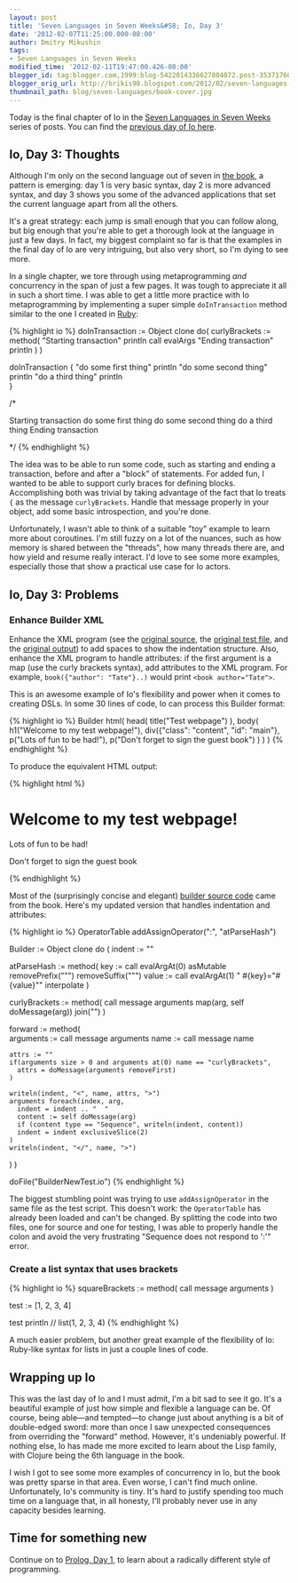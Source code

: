 ```yaml
---
layout: post
title: 'Seven Languages in Seven Weeks&#58; Io, Day 3'
date: '2012-02-07T11:25:00.000-08:00'
author: Dmitry Mikushin
tags:
- Seven Languages in Seven Weeks
modified_time: '2012-02-11T19:47:00.426-08:00'
blogger_id: tag:blogger.com,1999:blog-5422014336627804072.post-3537176025951135200
blogger_orig_url: http://brikis98.blogspot.com/2012/02/seven-languages-in-seven-weeks-io-day-3.html
thumbnail_path: blog/seven-languages/book-cover.jpg
---
```


Today is the final chapter of Io in the [Seven Languages in Seven 
Weeks](https://www.ybrikman.com/writing/tags/#Seven%20Languages%20in%20Seven%20Weeks) 
series of posts. You can find the [previous day of Io 
here](https://www.ybrikman.com/writing/2012/02/04/seven-languages-in-seven-weeks-io-day-2/). 

## Io, Day 3: Thoughts

Although I'm only on the second language out of seven in [the 
book](http://www.amazon.com/Seven-Languages-Weeks-Programming-Programmers/dp/193435659X), 
a pattern is emerging: day 1 is very basic syntax, day 2 is more advanced 
syntax, and day 3 shows you some of the advanced applications that set the 
current language apart from all the others.  

It's a great strategy: each jump is small enough that you can follow 
along, but big enough that you're able to get a thorough look at the language 
in just a few days. In fact, my biggest complaint so far is that the examples 
in the final day of Io are very intriguing, but also very short, so I'm dying 
to see more. 

In a single chapter, we tore through using metaprogramming *and* 
concurrency in the span of just a few pages. It was tough to appreciate it 
all in such a short time. I was able to get a little more practice with Io 
metaprogramming by implementing a super simple `doInTransaction` method 
similar to the one I created in 
[Ruby](https://gist.github.com/1700969#file_transaction.rb): 

{% highlight io %}
doInTransaction := Object clone do(
  curlyBrackets := method(
    "Starting transaction" println
    call evalArgs
    "Ending transaction" println
  )
)
 
doInTransaction { 
  "do some first thing" println 
  "do some second thing" println
  "do a third thing" println  
}
 
/*

Starting transaction
do some first thing
do some second thing
do a third thing
Ending transaction

*/
{% endhighlight %}

The idea was to be able to run some code, such as starting and ending a 
transaction, before and after a "block" of statements. For added fun, I wanted 
to be able to support curly braces for defining blocks. Accomplishing both was 
trivial by taking advantage of the fact that Io treats `{` as the message 
`curlyBrackets`. Handle that message properly in your object, add some basic 
introspection, and you're done. 

Unfortunately, I wasn't able to think of a suitable "toy" example to learn 
more about coroutines. I'm still fuzzy on a lot of the nuances, such as how 
memory is shared between the "threads", how many threads there are, and how 
yield and resume really interact. I'd love to see some more examples, 
especially those that show a practical use case for Io actors. 

## Io, Day 3: Problems 

### Enhance Builder XML 

Enhance the XML program (see the [original 
source](https://gist.github.com/1750650#file_builder_original.io), the 
[original test 
file](https://gist.github.com/1750650#file_builder_original_test.io), and the 
[original 
output](https://gist.github.com/1750650#file_builder_original_output.html)) to 
add spaces to show the indentation structure. Also, enhance the XML program to 
handle attributes: if the first argument is a map (use the curly brackets 
syntax), add attributes to the XML program. For example, 
`book({"author": "Tate"}..)` would print `<book author="Tate">`. 

This is an awesome example of Io's flexibility and power when it comes to 
creating DSLs. In some 30 lines of code, Io can process this Builder format: 

{% highlight io %}
Builder html(
  head(
    title("Test webpage")
  ),
  body(
    h1("Welcome to my test webpage!"),
    div({"class": "content", "id": "main"},
      p("Lots of fun to be had!"),
      p("Don't forget to sign the guest book")
    )
  )
)
{% endhighlight %}

To produce the equivalent HTML output: 

{% highlight html %}
<html>
  <head>
    <title>
      Test webpage
    </title>
  </head>
  <body>
    <h1>
      Welcome to my test webpage!
    </h1>
    <div class="content" id="main">
      <p>
        Lots of fun to be had!
      </p>
      <p>
        Don't forget to sign the guest book
      </p>
    </div>
  </body>
</html>
{% endhighlight %}

Most of the (surprisingly concise and elegant) [builder source 
code](https://gist.github.com/1750650#file_builder_original.io) came from the 
book. Here's my updated version that handles indentation and attributes: 

{% highlight io %}
OperatorTable addAssignOperator(":", "atParseHash")
 
Builder := Object clone do (
  indent := ""
 
  atParseHash := method(
    key := call evalArgAt(0) asMutable removePrefix("\"") removeSuffix("\"")
    value := call evalArgAt(1)
    " #{key}=\"#{value}\"" interpolate
  )
 
  curlyBrackets := method(
    call message arguments map(arg, self doMessage(arg)) join("")
  )
 
  forward := method(    
    arguments := call message arguments
    name := call message name
    
    attrs := ""    
    if(arguments size > 0 and arguments at(0) name == "curlyBrackets",
      attrs = doMessage(arguments removeFirst)
    )
        
    writeln(indent, "<", name, attrs, ">")
    arguments foreach(index, arg,
      indent = indent .. "  "      
      content := self doMessage(arg)
      if (content type == "Sequence", writeln(indent, content))
      indent = indent exclusiveSlice(2)
    )
    writeln(indent, "</", name, ">")
  )
)
 
doFile("BuilderNewTest.io")
{% endhighlight %}

The biggest stumbling point was trying to use `addAssignOperator` in the same 
file as the test script. This doesn't work: the `OperatorTable` has already been 
loaded and can't be changed. By splitting the code into two files, one for 
source and one for testing, I was able to properly handle the colon and avoid 
the very frustrating "Sequence does not respond to ':'" error. 

### Create a list syntax that uses brackets 

{% highlight io %}
squareBrackets := method(
  call message arguments
)
 
test := [1, 2, 3, 4]
 
test println // list(1, 2, 3, 4)
{% endhighlight %}

A much easier problem, but another great example of the flexibility of Io: 
Ruby-like syntax for lists in just a couple lines of code. 

## Wrapping up Io 

This was the last day of Io and I must admit, I'm a bit sad to see it go. It's 
a beautiful example of just how simple and flexible a language can be. Of 
course, being able&mdash;and tempted&mdash;to change just about anything is a bit of 
double-edged sword: more than once I saw unexpected consequences from 
overriding the "forward" method. However, it's undeniably powerful. If nothing 
else, Io has made me more excited to learn about the Lisp family, with Clojure 
being the 6th language in the book. 

I wish I got to see some more examples of concurrency in Io, but the book was 
pretty sparse in that area. Even worse, I can't find much online. 
Unfortunately, Io's community is tiny. It's hard to justify spending too much 
time on a language that, in all honesty, I'll probably never use in any 
capacity besides learning. 

## Time for something new 

Continue on to [Prolog, Day 
1](https://www.ybrikman.com/writing/2012/02/09/seven-languages-in-seven-weeks-prolog/), 
to learn about a radically different style of programming. 